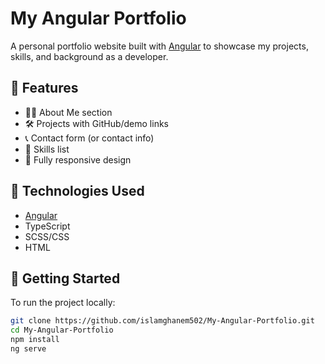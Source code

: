 # My Angular Portfolio

A personal portfolio website built with [Angular](https://angular.io/) to showcase my projects, skills, and background as a developer.

## 📁 Features

- 🧑‍💻 About Me section
- 🛠️ Projects with GitHub/demo links
- 📞 Contact form (or contact info)
- 🧰 Skills list
- 📱 Fully responsive design

## 🧪 Technologies Used

- [Angular](https://angular.io/)
- TypeScript
- SCSS/CSS
- HTML

## 🚀 Getting Started

To run the project locally:

```bash
git clone https://github.com/islamghanem502/My-Angular-Portfolio.git
cd My-Angular-Portfolio
npm install
ng serve

